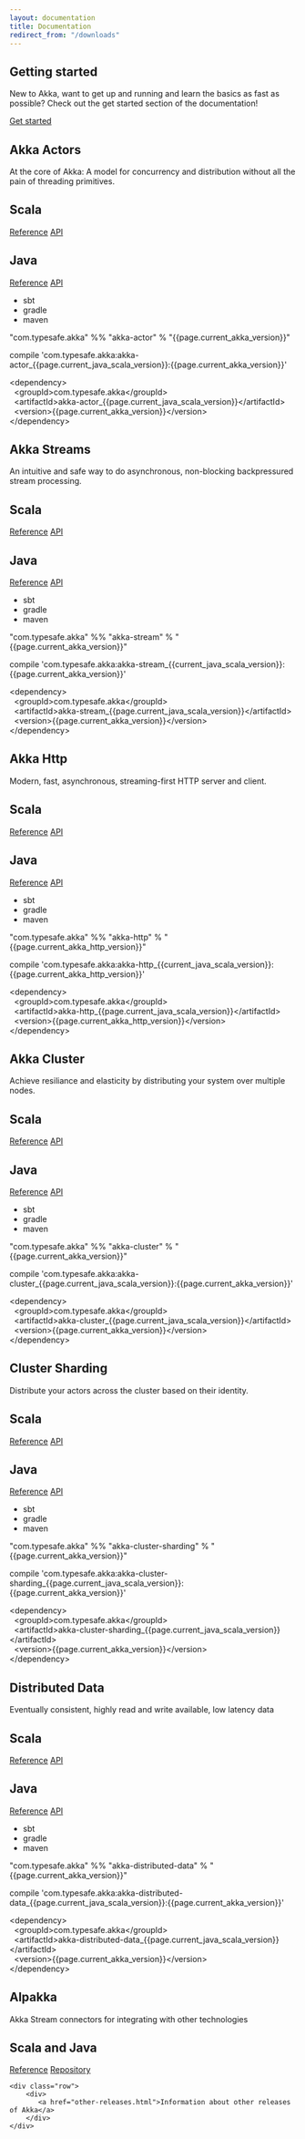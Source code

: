 ```yaml
---
layout: documentation
title: Documentation
redirect_from: "/downloads"
---
```



<section class="wrapper">
  <div class="row">
    <div class="sevencol">
      <h1>Getting started</h1>
      <p>New to Akka, want to get up and running and learn the basics as fast as possible? Check out the get started section of the documentation!</p>
    </div>
    <div class="fivecol">
      <a class="btn getStarted" href="/documentationContents.html">Get started</a>
    </div>
  </div>
</section>

<section class="wrapper">
  <div class="row">
    <div class="docModuleGrid">
       <div class="box">
         <h1>Akka Actors</h1>
         <span class="underLine"></span>
         <p>
           At the core of Akka: A model for concurrency and distribution without all the pain of threading primitives.
         </p>
         <div class="docMeta">
           <div class="docMetaContent">
             <h2>Scala</h2>
             <a href="http://doc.akka.io/docs/akka/current/scala/index-actors.html">Reference</a>
             <a href="http://doc.akka.io/api/akka/current/akka/actor/index.html">API</a>
           </div>
           <div class="docMetaContent">
             <h2>Java</h2>
             <a href="http://doc.akka.io/docs/akka/current/java/index-actors.html">Reference</a>
             <a href="http://doc.akka.io/japi/akka/current/index.html?akka/actor/package-summary.html">API</a>
           </div>
         </div>
         <div class="docTabPanel">
           <ul class="tabPanelList">
             <li rel="3-panel-sbt" class="active">sbt</li>
             <li rel="3-panel-gradle">gradle</li>
             <li rel="3-panel-maven">maven</li>
           </ul>
           <div id="3-panel-sbt" class="tabPanel active">
             <p>"com.typesafe.akka" %% "akka-actor" % "{{page.current_akka_version}}"</p>
           </div>
           <div id="3-panel-gradle" class="tabPanel">
             <p>compile 'com.typesafe.akka:akka-actor_{{page.current_java_scala_version}}:{{page.current_akka_version}}'</p>
           </div>
           <div id="3-panel-maven" class="tabPanel">
             <p>
               &lt;dependency&gt;<br>
               &nbsp;&nbsp;&lt;groupId&gt;com.typesafe.akka&lt;/groupId&gt;<br>
               &nbsp;&nbsp;&lt;artifactId&gt;akka-actor_{{page.current_java_scala_version}}&lt;/artifactId&gt;<br>
               &nbsp;&nbsp;&lt;version&gt;{{page.current_akka_version}}&lt;/version&gt;<br>
               &lt;/dependency&gt;<br>
             </p>
           </div>
         </div>
      </div>
      <div class="box">
        <h1>Akka Streams</h1>
        <span class="underLine"></span>
        <p>
          An intuitive and safe way to do asynchronous, non-blocking backpressured stream processing. 
        </p>
        <div class="docMeta">
          <div class="docMetaContent">
            <h2>Scala</h2>
            <a href="http://doc.akka.io/docs/akka/current/scala/stream/index.html">Reference</a>
            <a href="http://doc.akka.io/api/akka/current/akka/stream/index.html">API</a>
          </div>
          <div class="docMetaContent">
            <h2>Java</h2>
            <a href="http://doc.akka.io/docs/akka/current/java/stream/index.html">Reference</a>
            <a href="http://doc.akka.io/japi/akka/current/index.html?akka/stream/package-summary.html">API</a>
          </div>
        </div>
        <div class="docTabPanel">
          <ul class="tabPanelList">
            <li rel="2-panel-sbt" class="active">sbt</li>
            <li rel="2-panel-gradle">gradle</li>
            <li rel="2-panel-maven">maven</li>
          </ul>
          <div id="2-panel-sbt" class="tabPanel active">
            <p>"com.typesafe.akka" %% "akka-stream" % "{{page.current_akka_version}}"</p>
          </div>
          <div id="2-panel-gradle" class="tabPanel">
            <p>compile 'com.typesafe.akka:akka-stream_{{current_java_scala_version}}:{{page.current_akka_version}}'</p>
          </div>
          <div id="2-panel-maven" class="tabPanel">
            <p>
              &lt;dependency&gt;<br>
              &nbsp;&nbsp;&lt;groupId&gt;com.typesafe.akka&lt;/groupId&gt;<br>
              &nbsp;&nbsp;&lt;artifactId&gt;akka-stream_{{page.current_java_scala_version}}&lt;/artifactId&gt;<br>
              &nbsp;&nbsp;&lt;version&gt;{{page.current_akka_version}}&lt;/version&gt;<br>
              &lt;/dependency&gt;<br>
            </p>
          </div>
        </div>
      </div>
      <div class="box">
        <h1>Akka Http</h1>
        <span class="underLine"></span>
        <p>
          Modern, fast, asynchronous, streaming-first HTTP server and client.
        </p>
        <div class="docMeta">
          <div class="docMetaContent">
            <h2>Scala</h2>
            <a href="http://doc.akka.io/docs/akka-http/current/scala.html">Reference</a>
            <a href="http://doc.akka.io/api/akka-http/current/akka/http/scaladsl/index.html">API</a>
          </div>
          <div class="docMetaContent">
            <h2>Java</h2>
            <a href="http://doc.akka.io/docs/akka-http/current/java.html">Reference</a>
            <a href="http://doc.akka.io/japi/akka-http/current/">API</a>
          </div>
        </div>
        <div class="docTabPanel">
          <ul class="tabPanelList">
            <li rel="1-panel-sbt" class="active">sbt</li>
            <li rel="1-panel-gradle">gradle</li>
            <li rel="1-panel-maven">maven</li>
          </ul>
          <div id="1-panel-sbt" class="tabPanel active">
            <p>"com.typesafe.akka" %% "akka-http" % "{{page.current_akka_http_version}}"</p>
          </div>
          <div id="1-panel-gradle" class="tabPanel">
            <p>compile 'com.typesafe.akka:akka-http_{{current_java_scala_version}}:{{page.current_akka_http_version}}'</p>
          </div>
          <div id="1-panel-maven" class="tabPanel">
            <p>
              &lt;dependency&gt;<br>
              &nbsp;&nbsp;&lt;groupId&gt;com.typesafe.akka&lt;/groupId&gt;<br>
              &nbsp;&nbsp;&lt;artifactId&gt;akka-http_{{page.current_java_scala_version}}&lt;/artifactId&gt;<br>
              &nbsp;&nbsp;&lt;version&gt;{{page.current_akka_http_version}}&lt;/version&gt;<br>
              &lt;/dependency&gt;<br>
            </p>
          </div>
        </div>
      </div>
    </div>
  </div>
  <div class="row">
    <div class="docModuleGrid">
      <div class="box">
        <h1>Akka Cluster</h1>
        <span class="underLine"></span>
        <p>Achieve resiliance and elasticity by distributing your system over multiple nodes.</p>
        <div class="docMeta">
          <div class="docMetaContent">
            <h2>Scala</h2>
            <a href="http://doc.akka.io/docs/akka/current/common/cluster.html">Reference</a>
            <a href="http://doc.akka.io/api/akka/current/akka/cluster/index.html">API</a>
          </div>
          <div class="docMetaContent">
            <h2>Java</h2>
            <a href="http://doc.akka.io/docs/akka/current/common/cluster.html">Reference</a>
            <a href="http://doc.akka.io/japi/akka/current/index.html?akka/cluster/package-summary.html">API</a>
          </div>
        </div>
        <div class="docTabPanel">
          <ul class="tabPanelList">
            <li rel="4-panel-sbt" class="active">sbt</li>
            <li rel="4-panel-gradle">gradle</li>
            <li rel="4-panel-maven">maven</li>
          </ul>
          <div id="4-panel-sbt" class="tabPanel active">
            <p>"com.typesafe.akka" %% "akka-cluster" % "{{page.current_akka_version}}"</p>
          </div>
          <div id="4-panel-gradle" class="tabPanel">
            <p>compile 'com.typesafe.akka:akka-cluster_{{page.current_java_scala_version}}:{{page.current_akka_version}}'</p>
          </div>
          <div id="4-panel-maven" class="tabPanel">
            <p>
              &lt;dependency&gt;<br>
              &nbsp;&nbsp;&lt;groupId&gt;com.typesafe.akka&lt;/groupId&gt;<br>
              &nbsp;&nbsp;&lt;artifactId&gt;akka-cluster_{{page.current_java_scala_version}}&lt;/artifactId&gt;<br>
              &nbsp;&nbsp;&lt;version&gt;{{page.current_akka_version}}&lt;/version&gt;<br>
              &lt;/dependency&gt;<br>
            </p>
            </p>
          </div>
        </div>
      </div>
      <div class="box">
        <h1>Cluster Sharding</h1>
        <span class="underLine"></span>
        <p>Distribute your actors across the cluster based on their identity.</p>
        <div class="docMeta">
          <div class="docMetaContent">
            <h2>Scala</h2>
            <a href="http://doc.akka.io/docs/akka/current/scala/cluster-sharding.html">Reference</a>
            <a href="http://doc.akka.io/api/akka/current/akka/cluster/sharding/index.html">API</a>
          </div>
          <div class="docMetaContent">
            <h2>Java</h2>
            <a href="http://doc.akka.io/docs/akka/current/java/cluster-sharding.html">Reference</a>
            <a href="http://doc.akka.io/japi/akka/current/index.html?akka/cluster/sharding/package-summary.html">API</a>
          </div>
        </div>
        <div class="docTabPanel">
          <ul class="tabPanelList">
            <li rel="5-panel-sbt" class="active">sbt</li>
            <li rel="5-panel-gradle">gradle</li>
            <li rel="5-panel-maven">maven</li>
          </ul>
          <div id="5-panel-sbt" class="tabPanel active">
            <p>"com.typesafe.akka" %% "akka-cluster-sharding" %  "{{page.current_akka_version}}"</p>
          </div>
          <div id="5-panel-gradle" class="tabPanel">
            <p>compile 'com.typesafe.akka:akka-cluster-sharding_{{page.current_java_scala_version}}:{{page.current_akka_version}}'</p>
          </div>
          <div id="5-panel-maven" class="tabPanel">
            <p>
              &lt;dependency&gt;<br>
              &nbsp;&nbsp;&lt;groupId&gt;com.typesafe.akka&lt;/groupId&gt;<br>
              &nbsp;&nbsp;&lt;artifactId&gt;akka-cluster-sharding_{{page.current_java_scala_version}}&lt;/artifactId&gt;<br>
              &nbsp;&nbsp;&lt;version&gt;{{page.current_akka_version}}&lt;/version&gt;<br>
              &lt;/dependency&gt;<br>
            </p>
          </div>
        </div>
      </div>
      <div class="box">
        <h1>Distributed Data</h1>
        <span class="underLine"></span>
        <p>Eventually consistent, highly read and write available, low latency data</p>
        <div class="docMeta">
          <div class="docMetaContent">
            <h2>Scala</h2>
              <a href="http://doc.akka.io/docs/akka/current/scala/distributed-data.html">Reference</a>
               <a href="http://doc.akka.io/api/akka/current/akka/cluster/ddata/index.html">API</a>
             </div>
             <div class="docMetaContent">
               <h2>Java</h2>
               <a href="http://doc.akka.io/docs/akka/current/java/distributed-data.html">Reference</a>
               <a href="http://doc.akka.io/japi/akka/current/index.html?akka/cluster/ddata/package-summary.html">API</a>
             </div>
           </div>
           <div class="docTabPanel">
             <ul class="tabPanelList">
               <li rel="7-panel-sbt" class="active">sbt</li>
               <li rel="7-panel-gradle">gradle</li>
               <li rel="7-panel-maven">maven</li>
             </ul>
             <div id="7-panel-sbt" class="tabPanel active">
               <p>"com.typesafe.akka" %% "akka-distributed-data" % "{{page.current_akka_version}}"</p>
             </div>
             <div id="7-panel-gradle" class="tabPanel">
               <p>compile 'com.typesafe.akka:akka-distributed-data_{{page.current_java_scala_version}}:{{page.current_akka_version}}'</p>
             </div>
             <div id="7-panel-maven" class="tabPanel">
               <p>
                 &lt;dependency&gt;<br>
                 &nbsp;&nbsp;&lt;groupId&gt;com.typesafe.akka&lt;/groupId&gt;<br>
                 &nbsp;&nbsp;&lt;artifactId&gt;akka-distributed-data_{{page.current_java_scala_version}}&lt;/artifactId&gt;<br>
                 &nbsp;&nbsp;&lt;version&gt;{{page.current_akka_version}}&lt;/version&gt;<br>
                 &lt;/dependency&gt;<br>
               </p>
             </div>
           </div>
        </div>
      </div>
    </div>
    <div class="row">
      <div class="docModuleGrid">
        <div class="box">
          <h1>Alpakka</h1>
          <span class="underLine"></span>
          <p>Akka Stream connectors for integrating with other technologies</p>
          <div class="docMeta">
             <div>
               <h2>Scala and Java</h2>
             </div>
             <div class="docMetaContent">
               <a href="http://developer.lightbend.com/docs/alpakka/current/">Reference</a>
               <a href="https://github.com/akka/alpakka/">Repository</a>
             </div>
          </div>
        </div>
      </div>
    </div>
    
    
    <div class="row">
        <div>
           <a href="other-releases.html">Information about other releases of Akka</a>
        </div>
    </div>
  
  
</section>